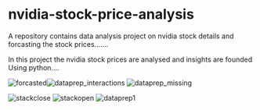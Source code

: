 # nvidia-stock-price-analysis
A repository contains data analysis project on nvidia stock details and forcasting the stock prices.......

In this project the nvidia stock prices are analysed and insights are founded Using python....

![forcasted](https://user-images.githubusercontent.com/119998021/233141604-3947239b-e3d5-420a-8b64-19282d90b84f.png)![dataprep_interactions](https://user-images.githubusercontent.com/119998021/233141643-96907fc2-c515-4b61-81c5-29c21f992571.jpg)
![dataprep_missing](https://user-images.githubusercontent.com/119998021/233141654-ac0851d0-bc99-46d0-837f-4f110d142a94.jpg)

![stackclose](https://user-images.githubusercontent.com/119998021/233141625-ca09cea8-4783-4945-a3d3-08c84e1e46e5.png)
![stackopen](https://user-images.githubusercontent.com/119998021/233141631-478621fe-b431-4d44-9364-ff88f6c41ab9.png)
![dataprep1](https://user-images.githubusercontent.com/119998021/233141665-be1fd0a2-e613-4abc-8ee2-1f139d23cf4d.jpg)
